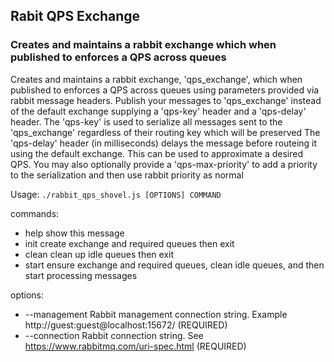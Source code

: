 ## Rabit QPS Exchange

### Creates and maintains a rabbit exchange which when published to enforces a QPS across queues

Creates and maintains a rabbit exchange, 'qps_exchange', which when published to enforces a QPS across queues using parameters provided via rabbit message headers.
Publish your messages to 'qps_exchange' instead of the default exchange supplying a 'qps-key' header and a 'qps-delay' header.
The 'qps-key' is used to serialize all messages sent to the 'qps_exchange' regardless of their routing key which will be preserved
The 'qps-delay' header (in milliseconds) delays the message before routeing it using the default exchange. This can be used to approximate a desired QPS.
You may also optionally provide a 'qps-max-priority' to add a priority to the serialization and then use rabbit priority as normal

Usage: `./rabbit_qps_shovel.js [OPTIONS] COMMAND`

commands:

* help    show this message
* init    create exchange and required queues then exit
* clean   clean up idle queues then exit
* start   ensure exchange and required queues, clean idle queues, and then start processing messages

options:

* --management Rabbit management connection string. Example http://guest:guest@localhost:15672/ (REQUIRED)
* --connection Rabbit connection string. See https://www.rabbitmq.com/uri-spec.html (REQUIRED)